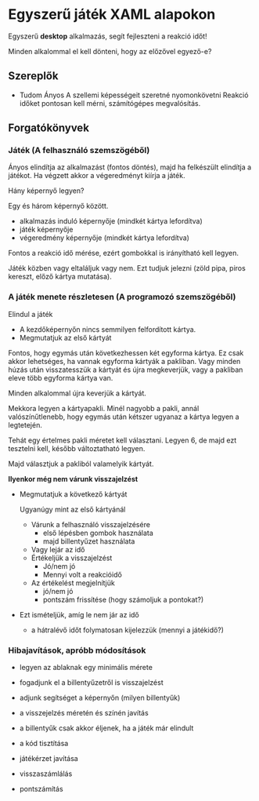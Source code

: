﻿# Egyszerű játék XAML alapokon

Egyszerű **desktop** alkalmazás, segít fejleszteni a 
reakció időt!

Minden alkalommal el kell dönteni, hogy az előzővel egyező-e?


## Szereplők
- Tudom Ányos
 A szellemi képességeit szeretné nyomonkövetni
 Reakció időket pontosan kell mérni, számítógépes megvalósítás.

## Forgatókönyvek
### Játék (A felhasználó szemszögéből)
  
  Ányos elindítja az alkalmazást (fontos döntés), majd ha felkészült elindítja a játékot.
  Ha végzett akkor a végeredményt kiírja a játék.

  Hány képernyő legyen?

  Egy és három képernyő között.
  - alkalmazás induló képernyője (mindkét kártya lefordítva)
  - játék képernyője
  - végeredmény képernyője (mindkét kártya lefordítva)

  Fontos a reakció idő mérése, ezért gombokkal is irányítható kell legyen.

Játék közben vagy eltaláljuk vagy nem. Ezt tudjuk jelezni (zöld pipa, piros kereszt, előző kártya mutatása).

### A játék menete részletesen (A programozó szemszögéből)

Elindul a játék
- A kezdőképernyőn nincs semmilyen felfordított kártya.
- Megmutatjuk az első kártyát

Fontos, hogy egymás után következhessen két egyforma kártya. Ez csak akkor lehetséges, ha vannak egyforma kártyák a pakliban. Vagy minden húzás után visszatesszük a kártyát és újra megkeverjük, vagy a pakliban eleve több egyforma kártya van.
        
   Minden alkalommal újra keverjük a kártyát.

   Mekkora legyen a kártyapakli. Minél nagyobb a pakli, annál valószínűtlenebb, hogy egymás után kétszer ugyanaz a kártya legyen a legtetején.

   Tehát egy értelmes pakli méretet kell választani. Legyen 6, de majd ezt tesztelni kell, később változtatható legyen.
   
   Majd választjuk a pakliból valamelyik kártyát.

   **Ilyenkor még nem várunk visszajelzést**

- Megmutatjuk a következő kártyát

    Ugyanúgy mint az első kártyánál

  - Várunk a felhasználó visszajelzésére
    - első lépésben gombok használata
    - majd billentyűzet használata
  - Vagy lejár az idő
  - Értékeljük a visszajelzést
    - Jó/nem jó
    - Mennyi volt a reakcióidő
  - Az értékelést megjelnítjük
    - jó/nem jó
    - pontszám frissítése (hogy számoljuk a pontokat?)

- Ezt ismételjük, amíg le nem jár az idő
  - a hátralévő időt folymatosan kijelezzük (mennyi a játékidő?)

### Hibajavítások, apróbb módosítások
- legyen az ablaknak egy minimális mérete
- fogadjunk el a billentyűzetről is visszajelzést
- adjunk segítséget a képernyőn (milyen billentyűk)
- a visszejelzés méretén és színén javítás
- a billentyűk csak akkor éljenek, ha a játék már elindult

- a kód tisztítása
- játékérzet javítása
- visszaszámlálás
- pontszámítás
